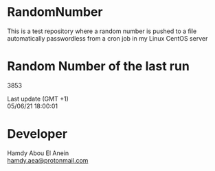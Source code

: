# RandomNumber    
This is a test repository where a random number is pushed to a file automatically passwordless from a cron job in my Linux CentOS server    
# Random Number of the last run   
3853
      
Last update (GMT +1)    
05/06/21 18:00:01
# Developer    
Hamdy Abou El Anein   
hamdy.aea@protonmail.com
